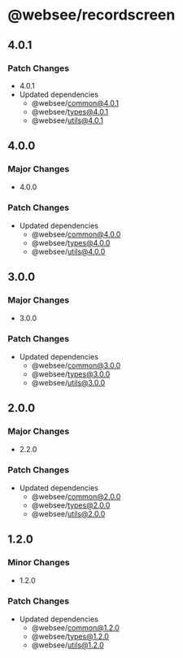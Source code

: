 # @websee/recordscreen

## 4.0.1

### Patch Changes

- 4.0.1
- Updated dependencies
  - @websee/common@4.0.1
  - @websee/types@4.0.1
  - @websee/utils@4.0.1

## 4.0.0

### Major Changes

- 4.0.0

### Patch Changes

- Updated dependencies
  - @websee/common@4.0.0
  - @websee/types@4.0.0
  - @websee/utils@4.0.0

## 3.0.0

### Major Changes

- 3.0.0

### Patch Changes

- Updated dependencies
  - @websee/common@3.0.0
  - @websee/types@3.0.0
  - @websee/utils@3.0.0

## 2.0.0

### Major Changes

- 2.2.0

### Patch Changes

- Updated dependencies
  - @websee/common@2.0.0
  - @websee/types@2.0.0
  - @websee/utils@2.0.0

## 1.2.0

### Minor Changes

- 1.2.0

### Patch Changes

- Updated dependencies
  - @websee/common@1.2.0
  - @websee/types@1.2.0
  - @websee/utils@1.2.0
